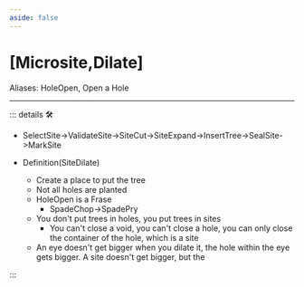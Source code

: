 ```yaml
---
aside: false
---
```

# <py>[<labor>Microsite</labor>,<motor>Dilate</motor>]</py>

Aliases: HoleOpen, Open a Hole

---

<!-- =================================================== -->
<!-- =================================================== -->
<!-- =================================================== -->
<!-- =================================================== -->
<!-- =================================================== -->
::: details 🛠

- SelectSite->ValidateSite->SiteCut->SiteExpand->InsertTree->SealSite->MarkSite

- Definition(SiteDilate)
    - Create a place to put the tree
    - Not all holes are planted
    - HoleOpen is a Frase
        - SpadeChop->SpadePry
    - You don't put trees in holes, you put trees in sites
        - You can't close a void, you can't close a hole, you can only close the container of the hole, which is a site
    - An eye doesn't get bigger when you dilate it, the hole within the eye gets bigger. A site doesn't get bigger, but the

:::
